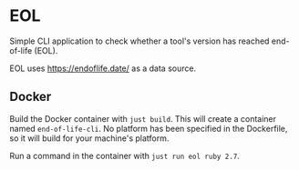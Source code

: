 # EOL
Simple CLI application to check whether a tool's version has reached end-of-life (EOL).

EOL uses https://endoflife.date/ as a data source.

## Docker
Build the Docker container with `just build`. This will create a container named `end-of-life-cli`. No platform has been specified in the Dockerfile, so it will 
build for your machine's platform.

Run a command in the container with `just run eol ruby 2.7`.
